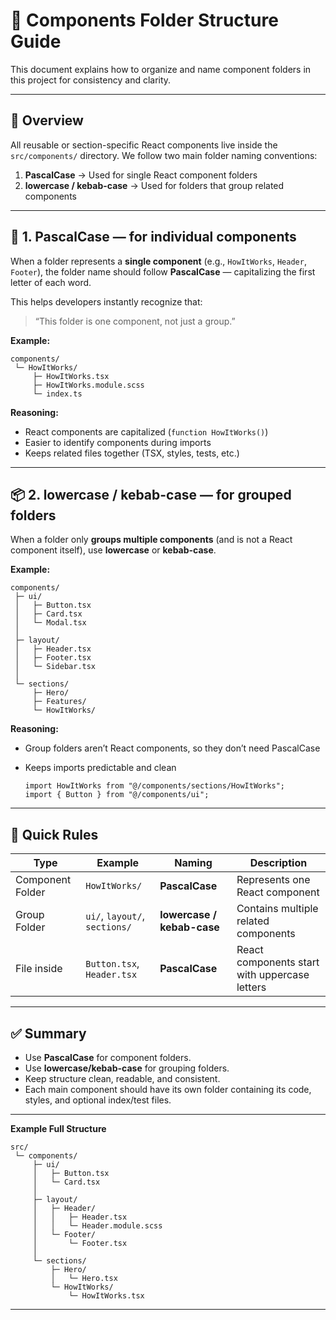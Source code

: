 # 🧩 Components Folder Structure Guide

This document explains how to organize and name component folders in this project for consistency and clarity.

---

## 📁 Overview

All reusable or section-specific React components live inside the `src/components/` directory.
We follow two main folder naming conventions:

1. **PascalCase** → Used for single React component folders
2. **lowercase / kebab-case** → Used for folders that group related components

---

## 🧱 1. PascalCase — for individual components

When a folder represents a **single component** (e.g., `HowItWorks`, `Header`, `Footer`),
the folder name should follow **PascalCase** — capitalizing the first letter of each word.

This helps developers instantly recognize that:

> “This folder is one component, not just a group.”

**Example:**

```
components/
 └─ HowItWorks/
     ├─ HowItWorks.tsx
     ├─ HowItWorks.module.scss
     └─ index.ts
```

**Reasoning:**

* React components are capitalized (`function HowItWorks()`)
* Easier to identify components during imports
* Keeps related files together (TSX, styles, tests, etc.)

---

## 📦 2. lowercase / kebab-case — for grouped folders

When a folder only **groups multiple components** (and is not a React component itself),
use **lowercase** or **kebab-case**.

**Example:**

```
components/
 ├─ ui/
 │   ├─ Button.tsx
 │   ├─ Card.tsx
 │   └─ Modal.tsx
 │
 ├─ layout/
 │   ├─ Header.tsx
 │   ├─ Footer.tsx
 │   └─ Sidebar.tsx
 │
 └─ sections/
     ├─ Hero/
     ├─ Features/
     └─ HowItWorks/
```

**Reasoning:**

* Group folders aren’t React components, so they don’t need PascalCase
* Keeps imports predictable and clean

  ```tsx
  import HowItWorks from "@/components/sections/HowItWorks";
  import { Button } from "@/components/ui";
  ```

---

## 🧠 Quick Rules

| Type             | Example                       | Naming                     | Description                                   |
| ---------------- | ----------------------------- | -------------------------- | --------------------------------------------- |
| Component Folder | `HowItWorks/`                 | **PascalCase**             | Represents one React component                |
| Group Folder     | `ui/`, `layout/`, `sections/` | **lowercase / kebab-case** | Contains multiple related components          |
| File inside      | `Button.tsx`, `Header.tsx`    | **PascalCase**             | React components start with uppercase letters |

---

## ✅ Summary

* Use **PascalCase** for component folders.
* Use **lowercase/kebab-case** for grouping folders.
* Keep structure clean, readable, and consistent.
* Each main component should have its own folder containing its code, styles, and optional index/test files.

---

**Example Full Structure**

```
src/
 └─ components/
     ├─ ui/
     │   ├─ Button.tsx
     │   └─ Card.tsx
     │
     ├─ layout/
     │   ├─ Header/
     │   │   ├─ Header.tsx
     │   │   └─ Header.module.scss
     │   └─ Footer/
     │       └─ Footer.tsx
     │
     └─ sections/
         ├─ Hero/
         │   └─ Hero.tsx
         └─ HowItWorks/
             └─ HowItWorks.tsx
```

---
